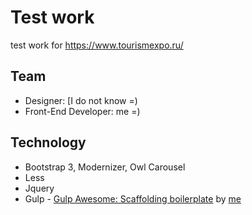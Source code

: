 # Test work

test work for https://www.tourismexpo.ru/



## Team

* Designer: [I do not know =)
* Front-End Developer: me =)

## Technology

* Bootstrap 3, Modernizer, Owl Carousel
* Less
* Jquery
* Gulp - [Gulp Awesome: Scaffolding boilerplate](http://enkil.github.io/template-frontend/) by [me](https://github.com/Enkil)